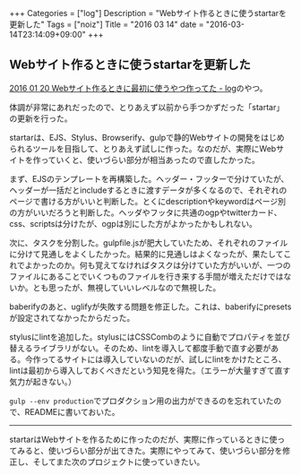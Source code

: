 +++
Categories = ["log"]
Description = "Webサイト作るときに使うstartarを更新した"
Tags = ["noiz"]
Title = "2016 03 14"
date = "2016-03-14T23:14:09+09:00"
+++

## Webサイト作るときに使うstartarを更新した
[2016 01 20 Webサイト作るときに最初に使うやつ作ってた - log](http://log.deprode.net/logs/2016-01-20/)のやつ。

体調が非常にあれだったので、とりあえず以前から手つかずだった「startar」の更新を行った。

startarは、EJS、Stylus、Browserify、gulpで静的Webサイトの開発をはじめられるツールを目指して、とりあえず試しに作った。なのだが、実際にWebサイトを作っていくと、使いづらい部分が相当あったので直したかった。

まず、EJSのテンプレートを再構築した。ヘッダー・フッターで分けていたが、ヘッダーが一括だとincludeするときに渡すデータが多くなるので、それぞれのページで書ける方がいいと判断した。とくにdescriptionやkeywordはページ別の方がいいだろうと判断した。ヘッダやフッタに共通のogpやtwitterカード、css、scriptsは分けたが、ogpは別にした方がよかったかもしれない。

次に、タスクを分割した。gulpfile.jsが肥大していたため、それぞれのファイルに分けて見通しをよくしたかった。結果的に見通しはよくなったが、果たしてこれでよかったのか。何も覚えてなければタスクは分けていた方がいいが、一つのファイルにあることでいくつものファイルを行き来する手間が増えただけではないか。とも思ったが、無視していいレベルなので無視した。

baberifyのあと、uglifyが失敗する問題を修正した。これは、baberifyにpresetsが設定されてなかったからだった。

stylusにlintを追加した。stylusにはCSSCombのように自動でプロパティを並び替えるライブラリがない。そのため、lintを導入して都度手動で直す必要がある。今作ってるサイトには導入していないのだが、試しにlintをかけたところ、lintは最初から導入しておくべきだという知見を得た。（エラーが大量すぎて直す気力が起きない。）

`gulp --env production`でプロダクション用の出力ができるのを忘れていたので、READMEに書いておいた。

----

startarはWebサイトを作るために作ったのだが、実際に作っているときに使ってみると、使いづらい部分が出てきた。実際にやってみて、使いづらい部分を修正し、そしてまた次のプロジェクトに使っていきたい。